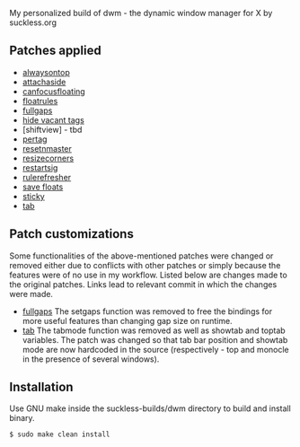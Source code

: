 My personalized build of dwm - the dynamic window manager for X by suckless.org
<!-- TODO: Update manual so it shows correct keybinds -->

## Patches applied
- [alwaysontop](https://dwm.suckless.org/patches/alwaysontop/alwaysontop-6.2.diff)
- [attachaside](https://dwm.suckless.org/patches/attachaside/dwm-attachaside-6.3.diff)
- [canfocusfloating](https://dwm.suckless.org/patches/canfocusfloating/dwm-canfocusfloating-20210724-b914109.diff)
- [floatrules](https://dwm.suckless.org/patches/floatrules/dwm-floatrules-20210801-138b405.diff)
- [fullgaps](https://dwm.suckless.org/patches/fullgaps/dwm-fullgaps-6.2.diff)
- [hide vacant tags](https://dwm.suckless.org/patches/hide_vacant_tags/dwm-hide_vacant_tags-6.3.diff)
- [shiftview] - tbd <!-- TODO: upload diff to suckless.org -->
- [pertag](https://dwm.suckless.org/patches/pertag/dwm-pertag-20200914-61bb8b2.diff) <!-- TODO: check if any of the previous patches had a version that works with pertag -->
- [resetnmaster](https://dwm.suckless.org/patches/resetnmaster/dwm-resetnmaster-pertag-6.3.diff)
- [resizecorners](https://dwm.suckless.org/patches/resizecorners/dwm-resizecorners-6.2.diff)
- [restartsig](https://dwm.suckless.org/patches/restartsig/dwm-restartsig-20180523-6.2.diff)
- [rulerefresher](https://dwm.suckless.org/patches/rulerefresher/dwm-rulerefresher-6.2.diff)
- [save floats](https://dwm.suckless.org/patches/save_floats/dwm-savefloats-20181212-b69c870.diff)
- [sticky](https://dwm.suckless.org/patches/sticky/dwm-sticky-6.1.diff)
- [tab](https://dwm.suckless.org/patches/tab/dwm-tab-i3like-20211121-a786211.diff)

## Patch customizations
Some functionalities of the above-mentioned patches were changed or removed either due to conflicts with other patches or simply because the features were of no use in my workflow. Listed below are changes made to the original patches. Links lead to relevant commit in which the changes were made.
- [fullgaps](https://github.com/baj0k/suckless-builds/commit/bb92d6fcc7fd2850ed8474a85ad57ddcc9454914)
The setgaps function was removed to free the bindings for more useful features than changing gap size on runtime.
- [tab](https://github.com/baj0k/suckless-builds/commit/cb4448b3600081358d5fcf05084e03980ac25c77)
The tabmode function was removed as well as showtab and toptab variables. The patch was changed so that tab bar position and showtab mode are now hardcoded in the source (respectively - top and monocle in the presence of several windows).
<!-- TODO: change tab patch so that it respects gaps. Probably can be done by making monocle layout respect gaps --> 

## Installation
Use GNU make inside the suckless-builds/dwm directory to build and install binary.
```
$ sudo make clean install
```
